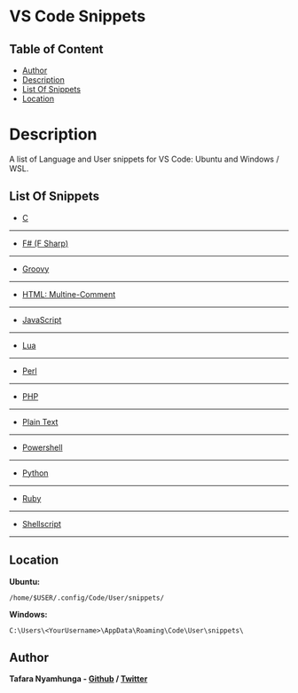 # VS Code Snippets

## Table of Content
- [Author](#author)
- [Description](#description)
- [List Of Snippets](#list-of-snippets)
- [Location](#location)

# Description

A list of Language and User snippets for VS Code: Ubuntu and Windows / WSL.

## List Of Snippets

- [C](c.json)
___
- [F# (F Sharp)](fsharp.json)
___
- [Groovy](groovy.json)
___
- [HTML: Multine-Comment](html.json)
___
- [JavaScript](javascript.json)
___
- [Lua](lua.json)
___
- [Perl](perl.json)
___
- [PHP](php.json)
___
- [Plain Text](plaintext.json)
___
- [Powershell](powershell.json)
___
- [Python](python.json)
___
- [Ruby](ruby.json)
___
- [Shellscript](shellscript.json)
___


## Location

**Ubuntu:**

`/home/$USER/.config/Code/User/snippets/`

**Windows:**

`C:\Users\<YourUsername>\AppData\Roaming\Code\User\snippets\`

## Author

**Tafara Nyamhunga  - [Github](https://github.com/tafara-n) / [Twitter](https://twitter.com/tafaranyamhunga)**
